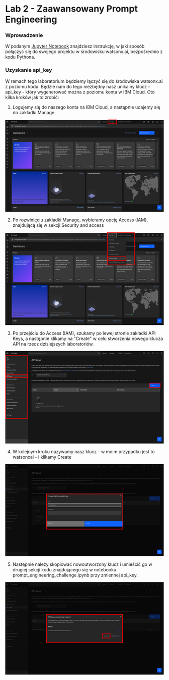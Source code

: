 # Lab 2 - Zaawansowany Prompt Engineering

### Wprowadzenie

W podanym [Jupyter Notebook](./prompt_engineering_challenge.ipynb) znajdziesz instrukcję, w jaki sposób połączyć się do swojego projektu w środowisku watsonx.ai, bezpośrednio z kodu Pythona. 

### Uzyskanie api_key
W ramach tego laboratorium będziemy łączyć się do środowiska watsonx.ai z poziomu kodu. Będzie nam do tego niezbędny nasz unikalny klucz - api_key - który wygenerować można z poziomu konta w IBM Cloud. Oto kilka kroków jak to zrobić:

1. Logujemy się do naszego konta na IBM Cloud, a następnie udajemy się do zakładki Manage

<p align="center">
  <img src="images/Step1.png" width="600"/>
</p>

2. Po rozwinięciu zakładki Manage, wybieramy opcję Access (IAM), znajdującą się w sekcji Security and access

<p align="center">
  <img src="images/Step2.png" width="600"/>
</p>

3. Po przejściu do Access (IAM), szukamy po lewej stronie zakładki API Keys, a następnie klikamy na "Create" w celu stworzenia nowego klucza API na rzecz dzisiejszych laboratoriów.

<p align="center">
  <img src="images/Step3.png" width="600"/>
</p>

4. W kolejnym kroku nazywamy nasz klucz - w moim przypadku jest to watsonxai - i klikamy Create

<p align="center">
  <img src="images/Step4.png" width="600"/>
</p>

5. Następnie należy skopiować nowoutworzony klucz i umieścić go w drugiej sekcji kodu znajdującego się w notebooku prompt_engineering_challenge.ipynb przy zmiennej api_key.

<p align="center">
  <img src="images/Step5.png" width="600"/>
</p>